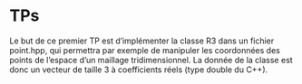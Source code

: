# TPs
Le but de ce premier TP est d’implémenter la classe R3 dans un fichier point.hpp, qui permettra par exemple de manipuler les coordonnées des points de l’espace d’un maillage tridimensionnel. La donnée de la classe est donc un vecteur de taille 3 à coefficients réels (type double du C++).
